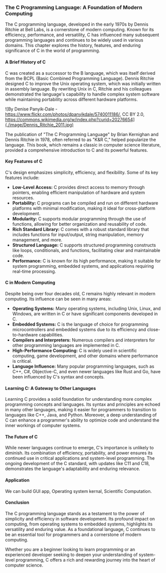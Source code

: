 ### The C Programming Language: A Foundation of Modern Computing

The C programming language, developed in the early 1970s by Dennis Ritchie at Bell Labs, is a cornerstone of modern computing. Known for its efficiency, performance, and versatility, C has influenced many subsequent programming languages and continues to be widely used in various domains. This chapter explores the history, features, and enduring significance of C in the world of programming.

#### A Brief History of C



C was created as a successor to the B language, which was itself derived from the BCPL (Basic Combined Programming Language). Dennis Ritchie designed C to improve the Unix operating system, which was initially written in assembly language. By rewriting Unix in C, Ritchie and his colleagues demonstrated the language's capability to handle complex system software while maintaining portability across different hardware platforms.

![By Denise Panyik-Dale - https://www.flickr.com/photos/dpanyikdale/5740011186/, CC BY 2.0, https://commons.wikimedia.org/w/index.php?curid=20276654](./image/Dennis_Ritchie_2011.jpg)

The publication of "The C Programming Language" by Brian Kernighan and Dennis Ritchie in 1978, often referred to as "K&R C," helped popularize the language. This book, which remains a classic in computer science literature, provided a comprehensive introduction to C and its powerful features.

#### Key Features of C

C's design emphasizes simplicity, efficiency, and flexibility. Some of its key features include:

- **Low-Level Access:** C provides direct access to memory through pointers, enabling efficient manipulation of hardware and system resources.
- **Portability:** C programs can be compiled and run on different hardware platforms with minimal modification, making it ideal for cross-platform development.
- **Modularity:** C supports modular programming through the use of functions, allowing for better organization and reusability of code.
- **Rich Standard Library:** C comes with a robust standard library that includes functions for input/output, string manipulation, memory management, and more.
- **Structured Language:** C supports structured programming constructs like loops, conditionals, and functions, facilitating clear and maintainable code.
- **Performance:** C is known for its high performance, making it suitable for system programming, embedded systems, and applications requiring real-time processing.

#### C in Modern Computing

Despite being over four decades old, C remains highly relevant in modern computing. Its influence can be seen in many areas:

- **Operating Systems:** Many operating systems, including Unix, Linux, and Windows, are written in C or have significant components developed in C.
- **Embedded Systems:** C is the language of choice for programming microcontrollers and embedded systems due to its efficiency and close-to-hardware capabilities.
- **Compilers and Interpreters:** Numerous compilers and interpreters for other programming languages are implemented in C.
- **High-Performance Computing:** C is widely used in scientific computing, game development, and other domains where performance is critical.
- **Language Influence:** Many popular programming languages, such as C++, C#, Objective-C, and even newer languages like Rust and Go, have been influenced by C's syntax and concepts.

#### Learning C: A Gateway to Other Languages

Learning C provides a solid foundation for understanding more complex programming concepts and languages. Its syntax and principles are echoed in many other languages, making it easier for programmers to transition to languages like C++, Java, and Python. Moreover, a deep understanding of C can enhance a programmer's ability to optimize code and understand the inner workings of computer systems.

#### The Future of C

While newer languages continue to emerge, C's importance is unlikely to diminish. Its combination of efficiency, portability, and power ensures its continued use in critical applications and system-level programming. The ongoing development of the C standard, with updates like C11 and C18, demonstrates the language's adaptability and enduring relevance.

#### Application
We can build GUI app, Operating system kernal, Scientific Computation.

#### Conclusion

The C programming language stands as a testament to the power of simplicity and efficiency in software development. Its profound impact on computing, from operating systems to embedded systems, highlights its versatility and enduring value. As a foundational language, C continues to be an essential tool for programmers and a cornerstone of modern computing.

Whether you are a beginner looking to learn programming or an experienced developer seeking to deepen your understanding of system-level programming, C offers a rich and rewarding journey into the heart of computer science.

